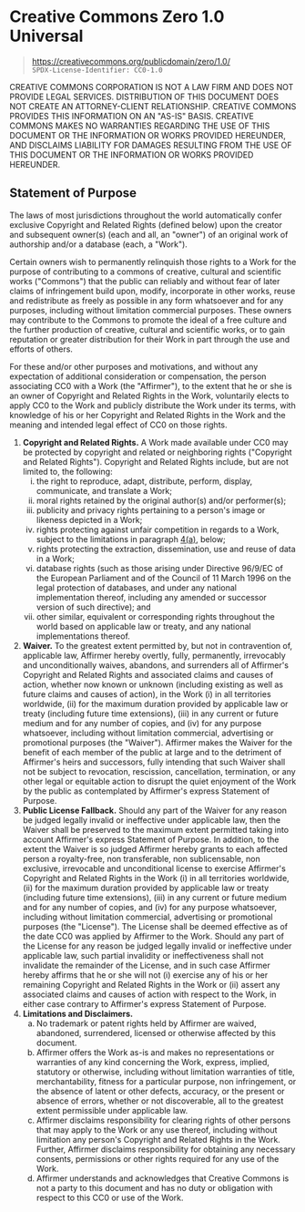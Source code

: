 <!-- SPDX-License-Identifier: CC0-1.0 -->
# Creative Commons Zero 1.0 Universal
> <https://creativecommons.org/publicdomain/zero/1.0/>  
> `SPDX-License-Identifier: CC0-1.0`

CREATIVE COMMONS CORPORATION IS NOT A LAW FIRM AND DOES NOT PROVIDE LEGAL SERVICES. DISTRIBUTION OF THIS DOCUMENT DOES NOT CREATE AN ATTORNEY-CLIENT RELATIONSHIP. CREATIVE COMMONS PROVIDES THIS INFORMATION ON AN "AS-IS" BASIS. CREATIVE COMMONS MAKES NO WARRANTIES REGARDING THE USE OF THIS DOCUMENT OR THE INFORMATION OR WORKS PROVIDED HEREUNDER, AND DISCLAIMS LIABILITY FOR DAMAGES RESULTING FROM THE USE OF THIS DOCUMENT OR THE INFORMATION OR WORKS PROVIDED HEREUNDER.

## Statement of Purpose

The laws of most jurisdictions throughout the world automatically confer exclusive Copyright and Related Rights (defined below) upon the creator and subsequent owner(s) (each and all, an "owner") of an original work of authorship and/or a database (each, a "Work").

Certain owners wish to permanently relinquish those rights to a Work for the purpose of contributing to a commons of creative, cultural and scientific works ("Commons") that the public can reliably and without fear of later claims of infringement build upon, modify, incorporate in other works, reuse and redistribute as freely as possible in any form whatsoever and for any purposes, including without limitation commercial purposes. These owners may contribute to the Commons to promote the ideal of a free culture and the further production of creative, cultural and scientific works, or to gain reputation or greater distribution for their Work in part through the use and efforts of others.

For these and/or other purposes and motivations, and without any expectation of additional consideration or compensation, the person associating CC0 with a Work (the "Affirmer"), to the extent that he or she is an owner of Copyright and Related Rights in the Work, voluntarily elects to apply CC0 to the Work and publicly distribute the Work under its terms, with knowledge of his or her Copyright and Related Rights in the Work and the meaning and intended legal effect of CC0 on those rights.

<ol>
  <li id="1" style="list-style-type:'1. ';">
  <strong>Copyright and Related Rights.</strong> A Work made available under CC0 may be protected by copyright and related or neighboring rights ("Copyright and Related Rights"). Copyright and Related Rights include, but are not limited to, the following:
  <ol>
    <li id="1(i)" style="list-style-type:'i. ';">
    the right to reproduce, adapt, distribute, perform, display, communicate, and translate a Work;</li>
    <li id="1(ii)" style="list-style-type:'ii. ';">
    moral rights retained by the original author(s) and/or performer(s);</li>
    <li id="1(iii)" style="list-style-type:'iii. ';">
    publicity and privacy rights pertaining to a person's image or likeness depicted in a Work;</li>
    <li id="1(iv)" style="list-style-type:'iv. ';">
    rights protecting against unfair competition in regards to a Work, subject to the limitations in paragraph <a href="#4(a)">4(a)</a>, below;</li>
    <li id="1(v)" style="list-style-type:'v. ';">
    rights protecting the extraction, dissemination, use and reuse of data in a Work;</li>
    <li id="1(vi)" style="list-style-type:'vi. ';">
    database rights (such as those arising under Directive 96/9/EC of the European Parliament and of the Council of 11 March 1996 on the legal protection of databases, and under any national implementation thereof, including any amended or successor version of such directive); and</li>
    <li id="1(vii)" style="list-style-type:'vii. ';">
    other similar, equivalent or corresponding rights throughout the world based on applicable law or treaty, and any national implementations thereof.</li>
  </ol>

  <li id="2" style="list-style-type:'2. ';">
  <strong>Waiver.</strong> To the greatest extent permitted by, but not in contravention of, applicable law, Affirmer hereby overtly, fully, permanently, irrevocably and unconditionally waives, abandons, and surrenders all of Affirmer's Copyright and Related Rights and associated claims and causes of action, whether now known or unknown (including existing as well as future claims and causes of action), in the Work (i) in all territories worldwide, (ii) for the maximum duration provided by applicable law or treaty (including future time extensions), (iii) in any current or future medium and for any number of copies, and (iv) for any purpose whatsoever, including without limitation commercial, advertising or promotional purposes (the "Waiver"). Affirmer makes the Waiver for the benefit of each member of the public at large and to the detriment of Affirmer's heirs and successors, fully intending that such Waiver shall not be subject to revocation, rescission, cancellation, termination, or any other legal or equitable action to disrupt the quiet enjoyment of the Work by the public as contemplated by Affirmer's express Statement of Purpose.</li>

  <li id="3" style="list-style-type:'3. ';">
  <strong>Public License Fallback.</strong> Should any part of the Waiver for any reason be judged legally invalid or ineffective under applicable law, then the Waiver shall be preserved to the maximum extent permitted taking into account Affirmer's express Statement of Purpose. In addition, to the extent the Waiver is so judged Affirmer hereby grants to each affected person a royalty-free, non transferable, non sublicensable, non exclusive, irrevocable and unconditional license to exercise Affirmer's Copyright and Related Rights in the Work (i) in all territories worldwide, (ii) for the maximum duration provided by applicable law or treaty (including future time extensions), (iii) in any current or future medium and for any number of copies, and (iv) for any purpose whatsoever, including without limitation commercial, advertising or promotional purposes (the "License"). The License shall be deemed effective as of the date CC0 was applied by Affirmer to the Work. Should any part of the License for any reason be judged legally invalid or ineffective under applicable law, such partial invalidity or ineffectiveness shall not invalidate the remainder of the License, and in such case Affirmer hereby affirms that he or she will not (i) exercise any of his or her remaining Copyright and Related Rights in the Work or (ii) assert any associated claims and causes of action with respect to the Work, in either case contrary to Affirmer's express Statement of Purpose.</li>

  <li id="4" style="list-style-type:'4. ';">
  <strong>Limitations and Disclaimers.</strong>
  <ol>
    <li id="4(a)" style="list-style-type:'a. ';">
    No trademark or patent rights held by Affirmer are waived, abandoned, surrendered, licensed or otherwise affected by this document.</li>
    <li id="4(b)" style="list-style-type:'b. ';">
    Affirmer offers the Work as-is and makes no representations or warranties of any kind concerning the Work, express, implied, statutory or otherwise, including without limitation warranties of title, merchantability, fitness for a particular purpose, non infringement, or the absence of latent or other defects, accuracy, or the present or absence of errors, whether or not discoverable, all to the greatest extent permissible under applicable law.</li>
    <li id="4(c)" style="list-style-type:'c. ';">
    Affirmer disclaims responsibility for clearing rights of other persons that may apply to the Work or any use thereof, including without limitation any person's Copyright and Related Rights in the Work. Further, Affirmer disclaims responsibility for obtaining any necessary consents, permissions or other rights required for any use of the Work.</li>
    <li id="4(d)" style="list-style-type:'d. ';">
    Affirmer understands and acknowledges that Creative Commons is not a party to this document and has no duty or obligation with respect to this CC0 or use of the Work.</li>
  </ol></li>
</ol>
